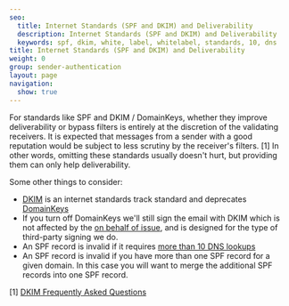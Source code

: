 ```yaml
---
seo:
  title: Internet Standards (SPF and DKIM) and Deliverability
  description: Internet Standards (SPF and DKIM) and Deliverability
  keywords: spf, dkim, white, label, whitelabel, standards, 10, dns
title: Internet Standards (SPF and DKIM) and Deliverability
weight: 0
group: sender-authentication
layout: page
navigation:
  show: true
---
```


For standards like SPF and DKIM / DomainKeys, whether they improve deliverability or bypass filters is entirely at the discretion of the validating receivers. It is expected that messages from a sender with a good reputation would be subject to less scrutiny by the receiver's filters. [1] In other words, omitting these standards usually doesn't hurt, but providing them can only help deliverability.

Some other things to consider:

- [DKIM](http://tools.ietf.org/html/rfc4871) is an internet standards track standard and deprecates [DomainKeys](http://tools.ietf.org/html/rfc4870)
- If you turn off DomainKeys we'll still sign the email with DKIM which is not affected by the [on behalf of issue]({{root_url}}/ui/sending-email/troubleshooting-sender-authentication/), and is designed for the type of third-party signing we do.
- An SPF record is invalid if it requires [more than 10 DNS lookups]({{root_url}}/ui/account-and-senttings/spf-records/)
- An SPF record is invalid if you have more than one SPF record for a given domain. In this case you will want to merge the additional SPF records into one SPF record.

[1] [DKIM Frequently Asked Questions](http://www.dkim.org/info/dkim-faq.html)
